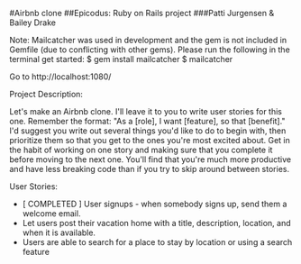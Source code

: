 #Airbnb clone
##Epicodus: Ruby on Rails project
###Patti Jurgensen & Bailey Drake

Note: Mailcatcher was used in development and the gem is not included in Gemfile (due to conflicting with other gems). Please run the following in the terminal get started: $ gem install mailcatcher $ mailcatcher

Go to http://localhost:1080/


Project Description:

Let's make an Airbnb clone. I'll leave it to you to write user stories for this one. Remember the format: "As a [role], I want [feature], so that [benefit]." I'd suggest you write out several things you'd like to do to begin with, then prioritize them so that you get to the ones you're most excited about. Get in the habit of working on one story and making sure that you complete it before moving to the next one. You'll find that you're much more productive and have less breaking code than if you try to skip around between stories.


User Stories:

* [ COMPLETED ] User signups - when somebody signs up, send them a welcome email.
* Let users post their vacation home with a title, description, location, and when it is available.
* Users are able to search for a place to stay by location or using a search feature


